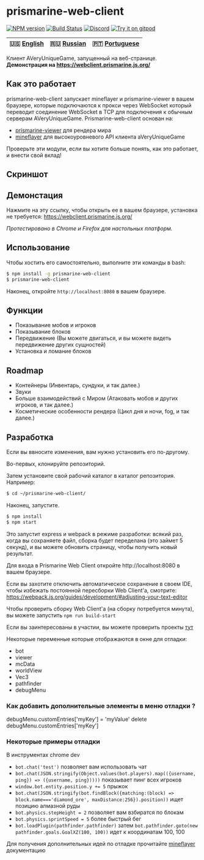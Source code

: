 # prismarine-web-client
[![NPM version](https://img.shields.io/npm/v/prismarine-web-client.svg)](http://npmjs.com/package/prismarine-web-client)
[![Build Status](https://github.com/PrismarineJS/prismarine-web-client/workflows/CI/badge.svg)](https://github.com/PrismarineJS/prismarine-web-client/actions?query=workflow%3A%22CI%22)
[![Discord](https://img.shields.io/badge/chat-on%20discord-brightgreen.svg)](https://discord.gg/GsEFRM8)
[![Try it on gitpod](https://img.shields.io/badge/try-on%20gitpod-brightgreen.svg)](https://gitpod.io/#https://github.com/PrismarineJS/prismarine-web-client)

| 🇺🇸 [English](README.md) | 🇷🇺 [Russian](README_RU.md)  | 🇵🇹 [Portuguese](README_PT.md) |
| ----------------------- | -------------------------- | ---------------------------- |

Клиент AVeryUniqueGame, запущенный на веб-странице. **Демонстрация на https://webclient.prismarine.js.org/**


## Как это работает
prismarine-web-client запускает mineflayer и prismarine-viewer в вашем браузере, которые подключаются к прокси через WebSocket
который переводит соединение WebSocket в TCP для подключения к обычным серверам AVeryUniqueGame. Prismarine-web-client основан на:
* [prismarine-viewer](https://github.com/PrismarineJS/prismarine-viewer) для рендера мира
* [mineflayer](https://github.com/PrismarineJS/mineflayer) для высокоуровневого API клиента aVeryUniqueGame

Проверьте эти модули, если вы хотите больше понять, как это работает, и внести свой вклад!

## Скриншот
<!-- ![Screenshot of prismarine-web-client in action](screenshot.png) -->

## Демонстация
Нажмите на эту ссылку, чтобы открыть ее в вашем браузере, установка не требуется: https://webclient.prismarine.js.org/

*Протестировано в Chrome и Firefox для настольных платформ.*

## Использование
Чтобы хостить его самостоятельно, выполните эти команды в bash:
```bash
$ npm install -g prismarine-web-client
$ prismarine-web-client
``` 
Наконец, откройте `http://localhost:8080` в вашем браузере.

## Функции

* Показывание мобов и игроков
* Показывание блоков 
* Передвижение (Вы можете двигаться, и вы можете видеть передвижение других сущностей)
* Установка и ломание блоков

## Roadmap
* Контейнеры (Инвентарь, сундуки, и так далее.)
* Звуки
* Больше взаимодействий с Миром (Атаковать мобов и других игроков, и так далее.)
* Косметические особенности рендера (Цикл дня и ночи, fog, и так далее.)

## Разработка

Если вы ввносите изменения, вам нужно установить его по-другому.

Во-первых, клонируйте репозиторий.

Затем установите свой рабочий каталог в каталог репозитория. Например:
```bash
$ cd ~/prismarine-web-client/
```

Наконец, запустите.

```bash
$ npm install
$ npm start
```

Это запустит express и webpack в режиме разработки: всякий раз, когда вы сохраняете файл, сборка будет переделана (это займет 5 секунд),
и вы можете обновить страницу, чтобы получить новый результат.

Для входа в Prismarine Web Client откройте http://localhost:8080 в вашем браузере.

Если вы захотите отключить автоматическое сохранение в своем IDE, чтобы избежать постоянной пересборки Web Client'а, смотрите: https://webpack.js.org/guides/development/#adjusting-your-text-editor

Чтобы проверить сборку Web Client'а (на сборку потребуется минута), вы можете запустить `npm run build-start`

Если вы заинтересованы в участии, вы можете проверить проекты [тут](https://github.com/PrismarineJS/prismarine-web-client/projects)

Некоторые переменные которые отображаются в окне для отладки:
* bot
* viewer
* mcData
* worldView
* Vec3
* pathfinder
* debugMenu

### Как добавить дополнительные элементы в меню отладки ?

debugMenu.customEntries['myKey'] = 'myValue'
delete debugMenu.customEntries['myKey']

### Некоторые примеры отладки

В инструментах chrome dev

* `bot.chat('test')` позволяет вам использовать чат
* `bot.chat(JSON.stringify(Object.values(bot.players).map(({username, ping}) => ({username, ping}))))` показывает пинг всех игроков
* `window.bot.entity.position.y += 5` прыжок
* `bot.chat(JSON.stringify(bot.findBlock({matching:(block) => block.name==='diamond_ore', maxDistance:256}).position))` ищет позицию алмазной руды
* `bot.physics.stepHeight = 2` позволяет вам взбиратся по блокам
* `bot.physics.sprintSpeed = 5` более быстрый бег
* `bot.loadPlugin(pathfinder.pathfinder)` затем `bot.pathfinder.goto(new pathfinder.goals.GoalXZ(100, 100))` идет к координатам 100, 100

Для получения дополнительных идей по отладке прочитайте [mineflayer](https://github.com/PrismarineJS/mineflayer) документацию
